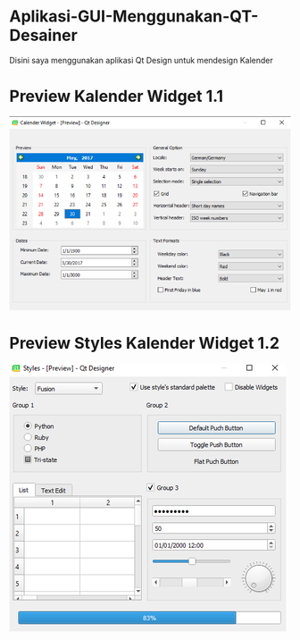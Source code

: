 # Aplikasi-GUI-Menggunakan-QT-Desainer

Disini saya menggunakan aplikasi Qt Design untuk mendesign Kalender 


# Preview Kalender Widget 1.1
<img src = "https://github.com/Andrarizal/Aplikasi-GUI-Menggunakan-QT-Desainer/blob/main/kalenderwidget.PNG">

# Preview Styles Kalender Widget 1.2
<img src = "https://github.com/Andrarizal/Aplikasi-GUI-Menggunakan-QT-Desainer/blob/main/styles.PNG">

